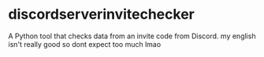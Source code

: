 # discordserverinvitechecker
A Python tool that checks data from an invite code from Discord.
my english isn't really good so dont expect too much lmao
